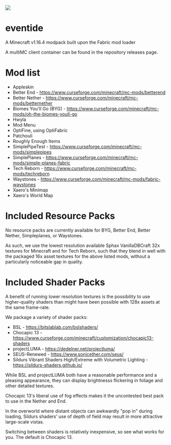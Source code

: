 
![](https://i.imgur.com/W4qLxfX.jpg)

# eventide
A Minecraft v1.16.4 modpack built upon the Fabric mod loader

A multiMC client container can be found in the repository releases page.

# Mod list
- Appleskin
- Better End - https://www.curseforge.com/minecraft/mc-mods/betterend
- Better Nether - https://www.curseforge.com/minecraft/mc-mods/betternether
- Biomes You'll Go (BYG) - https://www.curseforge.com/minecraft/mc-mods/oh-the-biomes-youll-go
- Hwyla
- Mod Menu
- OptiFine, using OptiFabric
- Patchouli
- Roughly Enough Items
- SimplePipeTest - https://www.curseforge.com/minecraft/mc-mods/simplepipes
- SimplePlanes - https://www.curseforge.com/minecraft/mc-mods/simple-planes-fabric
- Tech Reborn - https://www.curseforge.com/minecraft/mc-mods/techreborn
- Waystones - https://www.curseforge.com/minecraft/mc-mods/fabric-waystones
- Xaero's Minimap
- Xaero's World Map

# Included Resource Packs

No resource packs are currently available for BYG, Better End, Better Nether, Simpleplanes, or Waystones.

As such, we use the lowest resolution available Sphax VanillaDBCraft 32x textures for Minecraft and for Tech Reborn, such that they blend in well with the packaged 16x asset textures for the above listed mods, without a particularly noticeable gap in quality.

# Included Shader Packs

A benefit of running lower resolution textures is the possibility to use higher-quality shaders than might have been possible with 128x assets at the same frame-rate.

We package a variety of shader packs:
- BSL - https://bitslablab.com/bslshaders/
- Chocapic 13 - https://www.curseforge.com/minecraft/customization/chocapic13-shaders
- projectLUMA - https://dedelner.net/projectluma/
- SEUS-Renewed - https://www.sonicether.com/seus/
- Sildurs Vibrant Shaders High/Extreme with Volumetric Lighting - https://sildurs-shaders.github.io/

While BSL and projectLUMA both have a reasonable performance and a pleasing appearance, they can display brightnesss flickering in foliage and other detailed textures.

Chocapic 13's liberal use of fog effects makes it the uncontested best pack to use in the Nether and End.

In the overworld where distant objects can awkwardly "pop in" during loading, Sildurs shaders' use of depth of field may result in more attractive large-scale vistas.

Switching between shaders is relatively inexpensive, so see what works for you. The default is Chocapic 13.
